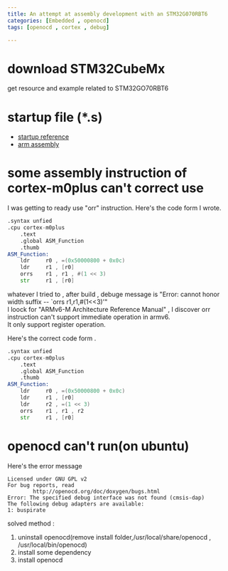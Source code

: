 ```yaml
---
title: An attempt at assembly development with an STM32G070RBT6
categories: [Embedded , openocd]
tags: [openocd , cortex , debug]

---
```


# download STM32CubeMx
get resource and example related to STM32GO70RBT6 

# startup file (*.s) 
* [startup reference](https://www.emoe.xyz/stm32-boot-modeboot-filelinkerscript-analyze/#33_ROMRAM)
* [arm assembly](https://blog.csdn.net/weixin_42328389/article/details/121855164)
 
# some  assembly instruction of cortex-m0plus can't correct use 
I was getting to ready use "orr" instruction. Here's the code form I wrote.

```asm
.syntax unfied
.cpu cortex-m0plus
    .text
    .global ASM_Function
    .thumb
ASM_Function:
    ldr     r0 , =(0x50000800 + 0x0c)
    ldr     r1 , [r0]
    orrs    r1 , r1 , #(1 << 3)
    str     r1 , [r0]
```

whatever I tried to , after build , debuge message is "Error: cannot honor width suffix -- `orrs r1,r1,#(1<<3)'"<br>
I loock for "ARMv6-M Architecture Reference Manual" , I discover orr instruction can't support immediate operation in armv6.<br>
It only support register operation.

Here's the correct code form .

```asm
.syntax unfied
.cpu cortex-m0plus
    .text
    .global ASM_Function
    .thumb
ASM_Function:
    ldr     r0 , =(0x50000800 + 0x0c)
    ldr     r1 , [r0]
    ldr     r2 , =(1 << 3)
    orrs    r1 , r1 , r2
    str     r1 , [r0]
```

# openocd can't run(on ubuntu)
Here's the error message <br>

```
Licensed under GNU GPL v2
For bug reports, read
        http://openocd.org/doc/doxygen/bugs.html
Error: The specified debug interface was not found (cmsis-dap)
The following debug adapters are available:
1: buspirate
```

solved method :<br>
1. uninstall openocd(remove install folder,/usr/local/share/openocd , /usr/local/bin/openocd)
2. install some dependency
3. install openocd
